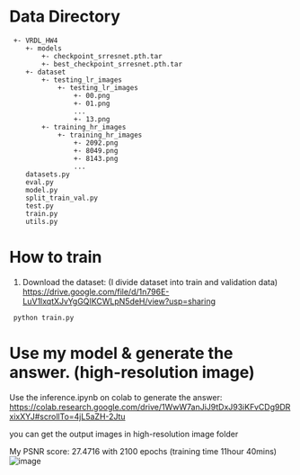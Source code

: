 # Data Directory  
<pre><code> +- VRDL_HW4
    +- models
        +- checkpoint_srresnet.pth.tar
        +- best_checkpoint_srresnet.pth.tar
    +- dataset
        +- testing_lr_images
            +- testing_lr_images
                +- 00.png
                +- 01.png
                ...
                +- 13.png
        +- training_hr_images
            +- training_hr_images
                +- 2092.png
                +- 8049.png
                +- 8143.png
                ...
    datasets.py
    eval.py
    model.py
    split_train_val.py
    test.py
    train.py
    utils.py
</code></pre>

# How to train 
1. Download the dataset: (I divide dataset into train and validation data)  
https://drive.google.com/file/d/1n796E-LuV1lxqtXJvYgGQIKCWLpN5deH/view?usp=sharing

<pre><code> python train.py
</code></pre>


# Use my model &  generate the answer. (high-resolution image)  
Use the inference.ipynb on colab to generate the answer: https://colab.research.google.com/drive/1WwW7anJiJ9tDxJ93iKFvCDg9DRxixXYJ#scrollTo=4jL5aZH-2Jtu  

you can get the output images in high-resolution image folder  

My PSNR score: 27.4716 with 2100 epochs (training time 11hour 40mins)  
![image](https://user-images.githubusercontent.com/24381268/149338780-0f8c4389-1285-4726-9776-64c08e7eb25a.png)

